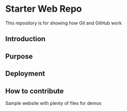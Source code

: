 # Starter Web Repo

This repository is for showing how Git and GitHub work

## Introduction

## Purpose

## Deployment

## How to contribute
 
Sample website with plenty of files for demos